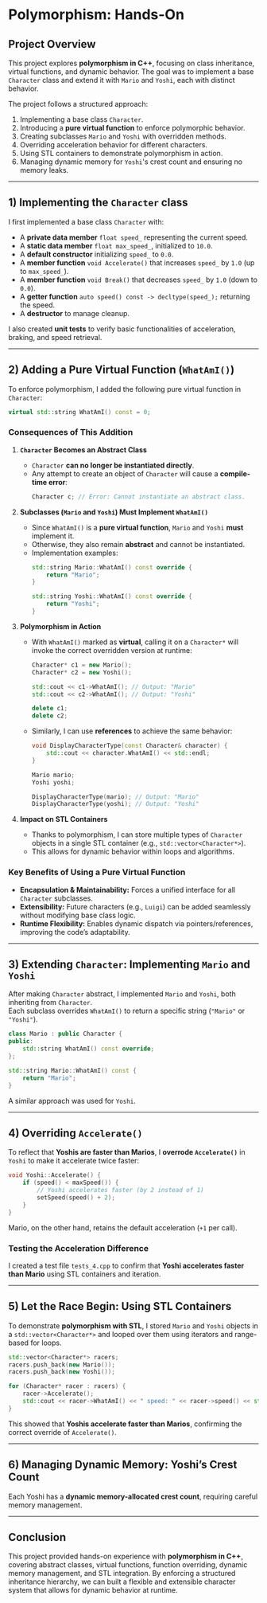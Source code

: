 # **Polymorphism: Hands-On**

## **Project Overview**  
This project explores **polymorphism in C++**, focusing on class inheritance, virtual functions, and dynamic behavior. 
The goal was to implement a base `Character` class and extend it with `Mario` and `Yoshi`, each with distinct behavior.  

The project follows a structured approach:  
1. Implementing a base class `Character`.  
2. Introducing a **pure virtual function** to enforce polymorphic behavior.  
3. Creating subclasses `Mario` and `Yoshi` with overridden methods.  
4. Overriding acceleration behavior for different characters.  
5. Using STL containers to demonstrate polymorphism in action.  
6. Managing dynamic memory for `Yoshi`'s crest count and ensuring no memory leaks.  

---

## **1) Implementing the `Character` class**  
I first implemented a base class `Character` with:  
- A **private data member** `float speed_` representing the current speed.  
- A **static data member** `float max_speed_`, initialized to `10.0`.  
- A **default constructor** initializing `speed_` to `0.0`.  
- A **member function** `void Accelerate()` that increases `speed_` by `1.0` (up to `max_speed_`).  
- A **member function** `void Break()` that decreases `speed_` by `1.0` (down to `0.0`).  
- A **getter function** `auto speed() const -> decltype(speed_);` returning the speed.  
- A **destructor** to manage cleanup.  

I also created **unit tests** to verify basic functionalities of acceleration, braking, and speed retrieval.  

---

## **2) Adding a Pure Virtual Function (`WhatAmI()`)**  
To enforce polymorphism, I added the following pure virtual function in `Character`:  

```cpp
virtual std::string WhatAmI() const = 0;
```

### **Consequences of This Addition**  
1. **`Character` Becomes an Abstract Class**  
   - `Character` **can no longer be instantiated directly**.  
   - Any attempt to create an object of `Character` will cause a **compile-time error**:  
     ```cpp
     Character c; // Error: Cannot instantiate an abstract class.
     ```

2. **Subclasses (`Mario` and `Yoshi`) Must Implement `WhatAmI()`**  
   - Since `WhatAmI()` is a **pure virtual function**, `Mario` and `Yoshi` **must** implement it.  
   - Otherwise, they also remain **abstract** and cannot be instantiated.  
   - Implementation examples:  
     ```cpp
     std::string Mario::WhatAmI() const override {
         return "Mario";
     }

     std::string Yoshi::WhatAmI() const override {
         return "Yoshi";
     }
     ```

3. **Polymorphism in Action**  
   - With `WhatAmI()` marked as **virtual**, calling it on a `Character*` will invoke the correct overridden version at runtime:  
     ```cpp
     Character* c1 = new Mario();
     Character* c2 = new Yoshi();

     std::cout << c1->WhatAmI(); // Output: "Mario"
     std::cout << c2->WhatAmI(); // Output: "Yoshi"

     delete c1;
     delete c2;
     ```
   - Similarly, I can use **references** to achieve the same behavior:  
     ```cpp
     void DisplayCharacterType(const Character& character) {
         std::cout << character.WhatAmI() << std::endl;
     }

     Mario mario;
     Yoshi yoshi;

     DisplayCharacterType(mario); // Output: "Mario"
     DisplayCharacterType(yoshi); // Output: "Yoshi"
     ```

4. **Impact on STL Containers**  
   - Thanks to polymorphism, I can store multiple types of `Character` objects in a single STL container (e.g., `std::vector<Character*>`).  
   - This allows for dynamic behavior within loops and algorithms.  

### **Key Benefits of Using a Pure Virtual Function**  
- **Encapsulation & Maintainability:** Forces a unified interface for all `Character` subclasses.  
- **Extensibility:** Future characters (e.g., `Luigi`) can be added seamlessly without modifying base class logic.  
- **Runtime Flexibility:** Enables dynamic dispatch via pointers/references, improving the code’s adaptability.  

---

## **3) Extending `Character`: Implementing `Mario` and `Yoshi`**  
After making `Character` abstract, I implemented `Mario` and `Yoshi`, both inheriting from `Character`.  
Each subclass overrides `WhatAmI()` to return a specific string (`"Mario"` or `"Yoshi"`).  

```cpp
class Mario : public Character {
public:
    std::string WhatAmI() const override;
};
```
```cpp
std::string Mario::WhatAmI() const {
    return "Mario";
}
```
A similar approach was used for `Yoshi`.

---

## **4) Overriding `Accelerate()`**  
To reflect that **Yoshis are faster than Marios**, I **overrode `Accelerate()`** in `Yoshi` to make it accelerate twice faster:  

```cpp
void Yoshi::Accelerate() {
    if (speed() < maxSpeed()) {
        // Yoshi accelerates faster (by 2 instead of 1)
        setSpeed(speed() + 2);
    }
}
```
Mario, on the other hand, retains the default acceleration (`+1` per call).  

### **Testing the Acceleration Difference**  
I created a test file `tests_4.cpp` to confirm that **Yoshi accelerates faster than Mario** using STL containers and iteration.  

---

## **5) Let the Race Begin: Using STL Containers**  
To demonstrate **polymorphism with STL**, I stored `Mario` and `Yoshi` objects in a `std::vector<Character*>` and looped over them using iterators and range-based for loops.  

```cpp
std::vector<Character*> racers;
racers.push_back(new Mario());
racers.push_back(new Yoshi());

for (Character* racer : racers) {
    racer->Accelerate();
    std::cout << racer->WhatAmI() << " speed: " << racer->speed() << std::endl;
}
```
This showed that **Yoshis accelerate faster than Marios**, confirming the correct override of `Accelerate()`.

---

## **6) Managing Dynamic Memory: Yoshi’s Crest Count**  
Each Yoshi has a **dynamic memory-allocated crest count**, requiring careful memory management.  

---

## **Conclusion**  
This project provided hands-on experience with **polymorphism in C++**, covering abstract classes, virtual functions, function overriding, dynamic memory management, and STL integration. By enforcing a structured inheritance hierarchy, we can built a flexible and extensible character system that allows for dynamic behavior at runtime.

